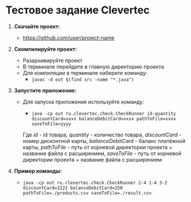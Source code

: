 # Тестовое задание Clevertec 


1. **Скачайте проект:**

    - https://github.com/user/project-name

2. **Скомпилируйте проект:**

    - Разархивируйте проект
    - В терминале перейдите в главную директорию проекта
    - Для компиляции в терминале наберите команду:
      * `javac -d out $(find src -name "*.java")`

3. **Запустите приложение:**

    - Для запуска приложения используйте команду:
      * `java -cp out ru.clevertec.check.CheckRunner id-quantity discountCard=xxxx balanceDebitCard=xxxx pathToFile=xxxx saveToFile=yyyy`

      Где *id* - id товара, *quantity* - количество товара, *discountCard* - номер дисконтной карты, 
   *balanceDebitCard* - баланс платёжной карты, *pathToFile* - путь от корневой директории проекта + название файла
   с расширением, *saveToFile* - путь от корневой директории проекта + название файла с расширением
    
4. **Пример команды:**

    - `java -cp out ru.clevertec.check.CheckRunner 2-4 1-4 3-2 discountCard=2222 balanceDebitCard=250
   pathToFile=./products.csv saveToFile=./result.csv`
